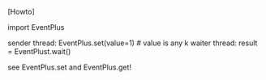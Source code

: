 [Howto]

import EventPlus

sender thread: EventPlus.set(value=1)  # value is any
k
waiter thread: result = EventPlust.wait()

see EventPlus.set and EventPlus.get!